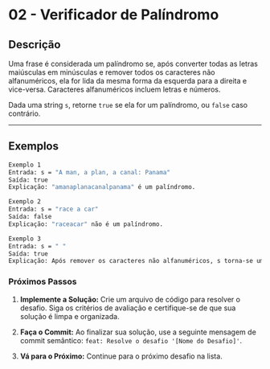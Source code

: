 # 02 - Verificador de Palíndromo

## Descrição
Uma frase é considerada um palíndromo se, após converter todas as letras maiúsculas em minúsculas e remover todos os caracteres não alfanuméricos, ela for lida da mesma forma da esquerda para a direita e vice-versa. Caracteres alfanuméricos incluem letras e números.

Dada uma string `s`, retorne `true` se ela for um palíndromo, ou `false` caso contrário.

---

## Exemplos
```bash
Exemplo 1
Entrada: s = "A man, a plan, a canal: Panama"
Saída: true
Explicação: "amanaplanacanalpanama" é um palíndromo.
```
```bash
Exemplo 2
Entrada: s = "race a car"
Saída: false
Explicação: "raceacar" não é um palíndromo.
```
```bash
Exemplo 3
Entrada: s = " "
Saída: true
Explicação: Após remover os caracteres não alfanuméricos, s torna-se uma string vazia "". Como uma string vazia lida igual nos dois sentidos, é um palíndromo.
```
### **Próximos Passos**

1.  **Implemente a Solução:** Crie um arquivo de código para resolver o desafio. Siga os critérios de avaliação e certifique-se de que sua solução é limpa e organizada.

2.  **Faça o Commit:** Ao finalizar sua solução, use a seguinte mensagem de commit semântico: `feat: Resolve o desafio '[Nome do Desafio]'`.

3.  **Vá para o Próximo:** Continue para o próximo desafio na lista.


